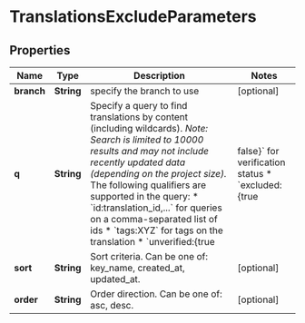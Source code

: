 

# TranslationsExcludeParameters

## Properties

Name | Type | Description | Notes
------------ | ------------- | ------------- | -------------
**branch** | **String** | specify the branch to use |  [optional]
**q** | **String** | Specify a query to find translations by content (including wildcards).  *Note: Search is limited to 10000 results and may not include recently updated data (depending on the project size).*  The following qualifiers are supported in the query:  * &#x60;id:translation_id,...&#x60; for queries on a comma-separated list of ids * &#x60;tags:XYZ&#x60; for tags on the translation * &#x60;unverified:{true|false}&#x60; for verification status * &#x60;excluded:{true|false}&#x60; for exclusion status * &#x60;updated_at:{&gt;&#x3D;|&lt;&#x3D;}2013-02-21T00:00:00Z&#x60; for date range queries  Find more examples [here](/en/api/strings/usage-examples).  |  [optional]
**sort** | **String** | Sort criteria. Can be one of: key_name, created_at, updated_at. |  [optional]
**order** | **String** | Order direction. Can be one of: asc, desc. |  [optional]



